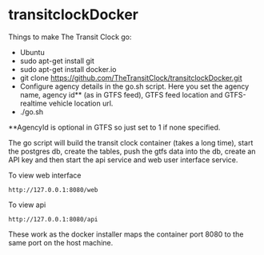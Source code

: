 # transitclockDocker

Things to make The Transit Clock go:

- Ubuntu
- sudo apt-get install git
- sudo apt-get install docker.io
- git clone https://github.com/TheTransitClock/transitclockDocker.git
- Configure agency details in the go.sh script. Here you set the agency name, agency id** (as in GTFS feed), GTFS feed location and GTFS-realtime vehicle location url.
- ./go.sh

**AgencyId is optional in GTFS so just set to 1 if none specified.

The go script will build the transit clock container (takes a long time), start the postgres db, create the tables,
push the gtfs data into the db, create an API key and then start the api service and web user interface service. 

To view web interface
```
http://127.0.0.1:8080/web
```
To view api
```
http://127.0.0.1:8080/api
```
These work as the docker installer maps the container port 8080 to the same port on the host machine.


